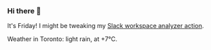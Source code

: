 ### Hi there :wave:

It's Friday! I might be tweaking my [Slack workspace analyzer action](https://github.com/bewuethr/slack-analyzer).

Weather in Toronto: light rain, at +7°C.
